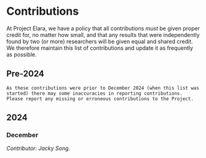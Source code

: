 # Contributions

At Project Elara, we have a policy that all contributions _must_ be given proper credit for, no matter how small, and that any results that were independently found by two (or more) researchers will be given equal and shared credit. We therefore maintain this list of contributions and update it as frequently as possible.

## Pre-2024

```{note}
As these contributions were prior to December 2024 (when this list was started) there may some inaccuracies in reporting contributions. Please report any missing or erroneous contributions to the Project.
```

## 2024

### December

_Contributor: Jacky Song._